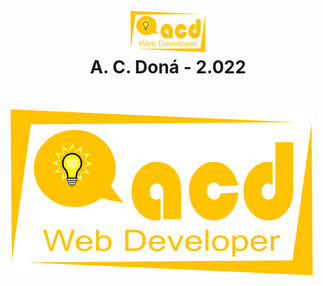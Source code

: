 <h1 align="center">
<br>
<img src="https://github.com/acdona/acd-images/blob/main/images/acd-logotipo-3-2022.png" alt="acdona" width="120">
<br>
A. C. <b>Doná - 2.022</b>
</h1>
<br>

![logo-tipo](https://github.com/acdona/acd-images/blob/main/images/acd-logotipo-3-2022.png?raw=true)

